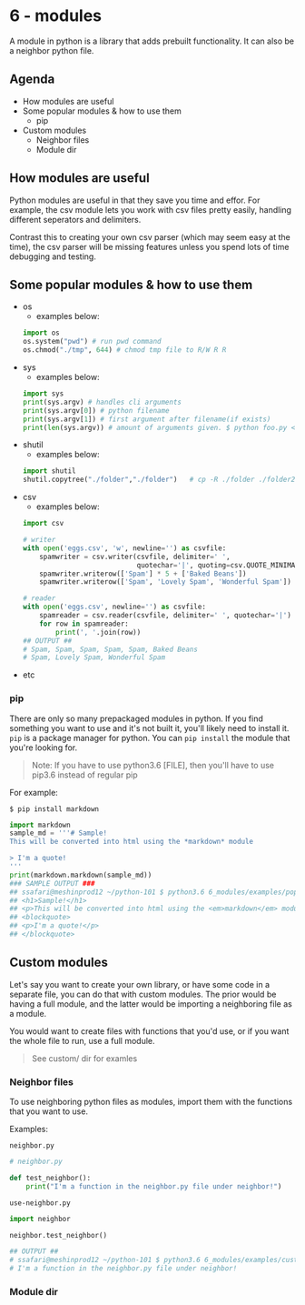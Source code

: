 # 6 - modules

A module in python is a library that adds prebuilt functionality. It can also be a neighbor python file.

## Agenda
- How modules are useful
- Some popular modules & how to use them
    - pip
- Custom modules
    - Neighbor files
    - Module dir


## How modules are useful
Python modules are useful in that they save you time and effor. For example, the csv module lets you work with csv files pretty easily, handling different seperators and delimiters. 

Contrast this to creating your own csv parser (which may seem easy at the time), the csv parser will be missing features unless you spend lots of time debugging and testing.

## Some popular modules & how to use them
- os
    - examples below:
    ```python
    import os
    os.system("pwd") # run pwd command
    os.chmod("./tmp", 644) # chmod tmp file to R/W R R
    ``` 
- sys
    - examples below:
    ```python
    import sys
    print(sys.argv) # handles cli arguments
    print(sys.argv[0]) # python filename
    print(sys.argv[1]) # first argument after filename(if exists)
    print(len(sys.argv)) # amount of arguments given. $ python foo.py <- is 1 arg total
    ``` 
- shutil
    - examples below:
    ```python
    import shutil
    shutil.copytree("./folder","./folder")   # cp -R ./folder ./folder2
    ``` 
- csv
    - examples below:
    ```python
    import csv

    # writer
    with open('eggs.csv', 'w', newline='') as csvfile:
        spamwriter = csv.writer(csvfile, delimiter=' ',
                                quotechar='|', quoting=csv.QUOTE_MINIMAL)
        spamwriter.writerow(['Spam'] * 5 + ['Baked Beans'])
        spamwriter.writerow(['Spam', 'Lovely Spam', 'Wonderful Spam'])

    # reader
    with open('eggs.csv', newline='') as csvfile:
        spamreader = csv.reader(csvfile, delimiter=' ', quotechar='|')
        for row in spamreader:
            print(', '.join(row))
    ## OUTPUT ##
    # Spam, Spam, Spam, Spam, Spam, Baked Beans
    # Spam, Lovely Spam, Wonderful Spam
    ``` 
- etc

### pip
There are only so many prepackaged modules in python. If you find something you want to use and it's not built it, you'll likely need to install it. `pip` is a package manager for python. You can `pip install` the module that you're looking for. 

> Note: If you have to use python3.6 [FILE], then you'll have to use pip3.6 instead of regular pip

For example:
```shell
$ pip install markdown
```
```python
import markdown
sample_md = '''# Sample!
This will be converted into html using the *markdown* module

> I'm a quote!
'''
print(markdown.markdown(sample_md))
### SAMPLE OUTPUT ###
## ssafari@meshinprod12 ~/python-101 $ python3.6 6_modules/examples/popular.py
## <h1>Sample!</h1>
## <p>This will be converted into html using the <em>markdown</em> module</p>
## <blockquote>
## <p>I'm a quote!</p>
## </blockquote>
```

## Custom modules
Let's say you want to create your own library, or have some code in a separate file, you can do that with custom modules. The prior would be having a full module, and the latter would be importing a neighboring file as a module.

You would want to create files with functions that you'd use, or if you want the whole file to run, use a full module.

> See custom/ dir for examles
### Neighbor files
To use neighboring python files as modules, import them with the functions that you want to use. 

Examples: 

`neighbor.py`
```python
# neighbor.py

def test_neighbor():
    print("I'm a function in the neighbor.py file under neighbor!")
```

`use-neighbor.py`
```python
import neighbor

neighbor.test_neighbor()

## OUTPUT ##
# ssafari@meshinprod12 ~/python-101 $ python3.6 6_modules/examples/custom/use-neighbor.py
# I'm a function in the neighbor.py file under neighbor!
```

### Module dir